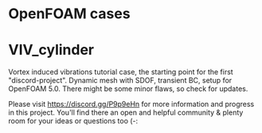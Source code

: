 # OpenFOAM cases

# VIV_cylinder

Vortex induced vibrations tutorial case, the starting point for the first "discord-project". Dynamic mesh with SDOF, transient BC, setup for OpenFOAM 5.0. There might be some minor flaws, so check for updates.

Please visit https://discord.gg/P9p9eHn for more information and progress in this project. You'll find there an open and helpful community & plenty room for your ideas or questions too (-:
